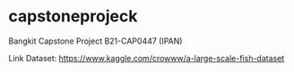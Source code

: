 # capstoneprojeck
Bangkit Capstone Project B21-CAP0447 (IPAN)


Link Dataset: https://www.kaggle.com/crowww/a-large-scale-fish-dataset
